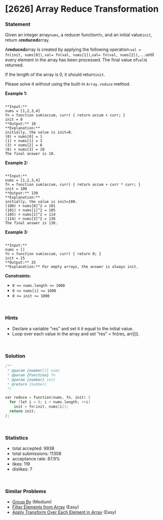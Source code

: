 # [2626] Array Reduce Transformation



### Statement

Given an integer array`nums`, a reducer function`fn`, and an initial value`init`, return a**reduced**array.

A**reduced**array is created by applying the following operation:`val = fn(init, nums[0])`, `val= fn(val, nums[1])`,`val= fn(val, nums[2])`,`...`until every element in the array has been processed. The final value of`val`is returned.

If the length of the array is 0, it should return`init`.

Please solve it without using the built-in `Array.reduce` method.


**Example 1:**

```

**Input:** 
nums = [1,2,3,4]
fn = function sum(accum, curr) { return accum + curr; }
init = 0
**Output:** 10
**Explanation:**
initially, the value is init=0.
(0) + nums[0] = 1
(1) + nums[1] = 3
(3) + nums[2] = 6
(6) + nums[3] = 10
The final answer is 10.

```

**Example 2:**

```

**Input:** 
nums = [1,2,3,4]
fn = function sum(accum, curr) { return accum + curr * curr; }
init = 100
**Output:** 130
**Explanation:**
initially, the value is init=100.
(100) + nums[0]^2 = 101
(101) + nums[1]^2 = 105
(105) + nums[2]^2 = 114
(114) + nums[3]^2 = 130
The final answer is 130.

```

**Example 3:**

```

**Input:** 
nums = []
fn = function sum(accum, curr) { return 0; }
init = 25
**Output:** 25
**Explanation:** For empty arrays, the answer is always init.

```

**Constraints:**
* `0 <= nums.length <= 1000`
* `0 <= nums[i] <= 1000`
* `0 <= init <= 1000`


<br />

### Hints

- Declare a variable "res" and set it it equal to the initial value.
- Loop over each value in the array and set "res" = fn(res, arr[i]).

<br />

### Solution

```cpp
/**
 * @param {number[]} nums
 * @param {Function} fn
 * @param {number} init
 * @return {number}
 */

var reduce = function(nums, fn, init) {
  for (let i = 0; i < nums.length; ++i)
    init = fn(init, nums[i]);
  return init;
};
```

<br />

### Statistics

- total accepted: 9938
- total submissions: 11308
- acceptance rate: 87.9%
- likes: 119
- dislikes: 7

<br />

### Similar Problems

- [Group By](https://leetcode.com/problems/group-by) (Medium)
- [Filter Elements from Array](https://leetcode.com/problems/filter-elements-from-array) (Easy)
- [Apply Transform Over Each Element in Array](https://leetcode.com/problems/apply-transform-over-each-element-in-array) (Easy)
